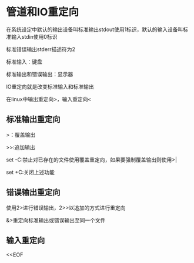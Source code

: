 # 管道和IO重定向

在系统设定中默认的输出设备叫标准输出stdout使用1标识，默认的输入设备叫标准输入stdin使用0标识

标准错误输出stderr描述符为2

标准输入：键盘

标准输出和错误输出：显示器

IO重定向就是改变标准输入和标准输出

在linux中输出重定向>，输入重定向<

## 标准输出重定向

\>：覆盖输出

\>>:追加输出

set -C:禁止对已存在的文件使用覆盖重定向，如果要强制覆盖输出则使用>|

set +C:关闭上述功能

## 错误输出重定向

使用2>进行错误输出，2>>以追加的方式进行重定向

&>重定向标准输出或错误输出至同一个文件

## 输入重定向

<<EOF